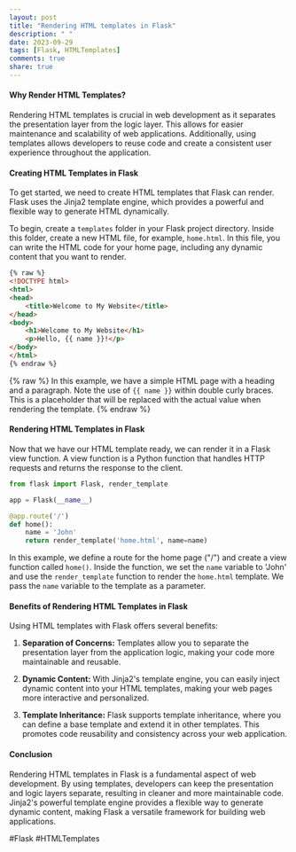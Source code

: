 ```yaml
---
layout: post
title: "Rendering HTML templates in Flask"
description: " "
date: 2023-09-29
tags: [Flask, HTMLTemplates]
comments: true
share: true
---
```


#### Why Render HTML Templates?

Rendering HTML templates is crucial in web development as it separates the presentation layer from the logic layer. This allows for easier maintenance and scalability of web applications. Additionally, using templates allows developers to reuse code and create a consistent user experience throughout the application.

#### Creating HTML Templates in Flask

To get started, we need to create HTML templates that Flask can render. Flask uses the Jinja2 template engine, which provides a powerful and flexible way to generate HTML dynamically.

To begin, create a `templates` folder in your Flask project directory. Inside this folder, create a new HTML file, for example, `home.html`. In this file, you can write the HTML code for your home page, including any dynamic content that you want to render.

```html
{% raw %}
<!DOCTYPE html>
<html>
<head>
    <title>Welcome to My Website</title>
</head>
<body>
    <h1>Welcome to My Website</h1>
    <p>Hello, {{ name }}!</p>
</body>
</html>
{% endraw %}
```
{% raw %}
In this example, we have a simple HTML page with a heading and a paragraph. Note the use of `{{ name }}` within double curly braces. This is a placeholder that will be replaced with the actual value when rendering the template.
{% endraw %}
#### Rendering HTML Templates in Flask

Now that we have our HTML template ready, we can render it in a Flask view function. A view function is a Python function that handles HTTP requests and returns the response to the client.

```python
from flask import Flask, render_template

app = Flask(__name__)

@app.route('/')
def home():
    name = 'John'
    return render_template('home.html', name=name)
```

In this example, we define a route for the home page ("/") and create a view function called `home()`. Inside the function, we set the `name` variable to 'John' and use the `render_template` function to render the `home.html` template. We pass the `name` variable to the template as a parameter.

#### Benefits of Rendering HTML Templates in Flask

Using HTML templates with Flask offers several benefits:

1. **Separation of Concerns:** Templates allow you to separate the presentation layer from the application logic, making your code more maintainable and reusable.

2. **Dynamic Content:** With Jinja2's template engine, you can easily inject dynamic content into your HTML templates, making your web pages more interactive and personalized.

3. **Template Inheritance:** Flask supports template inheritance, where you can define a base template and extend it in other templates. This promotes code reusability and consistency across your web application.

#### Conclusion

Rendering HTML templates in Flask is a fundamental aspect of web development. By using templates, developers can keep the presentation and logic layers separate, resulting in cleaner and more maintainable code. Jinja2's powerful template engine provides a flexible way to generate dynamic content, making Flask a versatile framework for building web applications.

#Flask #HTMLTemplates